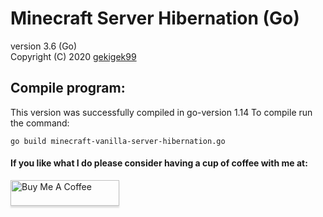 # Minecraft Server Hibernation (Go)
version 3.6 (Go)<br/>
Copyright (C) 2020 [gekigek99](https://github.com/gekigek)<br/>

## Compile program:
This version was successfully compiled in go-version 1.14
To compile run the command:
```
go build minecraft-vanilla-server-hibernation.go
```

#### If you like what I do please consider having a cup of coffee with me at:  

<a href="https://www.buymeacoffee.com/gekigek99" target="_blank"><img src="https://www.buymeacoffee.com/assets/img/custom_images/orange_img.png" alt="Buy Me A Coffee" style="height: 41px !important;width: 174px !important;box-shadow: 0px 3px 2px 0px rgba(190, 190, 190, 0.5) !important;-webkit-box-shadow: 0px 3px 2px 0px rgba(190, 190, 190, 0.5) !important;" ></a>
